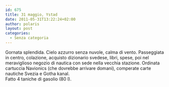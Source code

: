 ```yaml
---
id: 675
title: 31 maggio, Ystad
date: 2011-05-31T13:22:24+02:00
author: polaris
layout: post
categories:
  - Senza categoria
---
```

Gornata splendida. Cielo azzurro senza nuvole, calma di vento. Passeggiata in centro, colazione, acquisto dizionario svedese, libri, spese, poi nel meraviglioso negozio di nautica con sede nella vecchia stazione. Ordinata cartuccia Navionics (che dovrebbe arrivare domani), comperate carte nautiche Svezia e Gotha kanal.  
Fatto 4 taniche di gasolio (80 l).